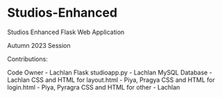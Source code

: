 # Studios-Enhanced

Studios Enhanced Flask Web Application

Autumn 2023 Session

Contributions:

Code Owner - Lachlan 
Flask studioapp.py - Lachlan 
MySQL Database - Lachlan 
CSS and HTML for layout.html - Piya, Pragya
CSS and HTML for login.html - Piya, Pyragra
CSS and HTML for other - Lachlan


